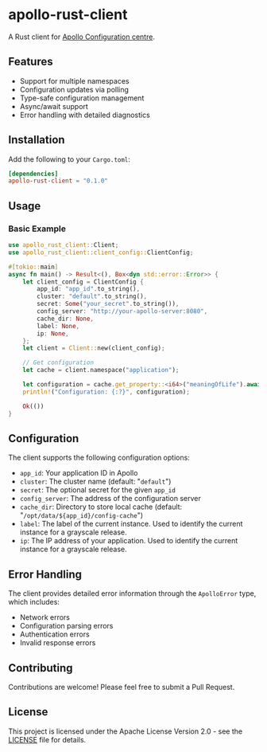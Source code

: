 # apollo-rust-client

A Rust client for [Apollo Configuration centre](https://www.apolloconfig.com/).

## Features

- Support for multiple namespaces
- Configuration updates via polling
- Type-safe configuration management
- Async/await support
- Error handling with detailed diagnostics

## Installation

Add the following to your `Cargo.toml`:

```toml
[dependencies]
apollo-rust-client = "0.1.0"
```

## Usage

### Basic Example

```rust
use apollo_rust_client::Client;
use apollo_rust_client::client_config::ClientConfig;

#[tokio::main]
async fn main() -> Result<(), Box<dyn std::error::Error>> {
    let client_config = ClientConfig {
        app_id: "app_id".to_string(),
        cluster: "default".to_string(),
        secret: Some("your_secret".to_string()),
        config_server: "http://your-apollo-server:8080",
        cache_dir: None,
        label: None,
        ip: None,
    };
    let client = Client::new(client_config);

    // Get configuration
    let cache = client.namespace("application");

    let configuration = cache.get_property::<i64>("meaningOfLife").await?
    println!("Configuration: {:?}", configuration);

    Ok(())
}
```

## Configuration

The client supports the following configuration options:

- `app_id`: Your application ID in Apollo
- `cluster`: The cluster name (default: "`default`")
- `secret`: The optional secret for the given `app_id`
- `config_server`: The address of the configuration server
- `cache_dir`: Directory to store local cache (default: "`/opt/data/${app_id}/config-cache`")
- `label`: The label of the current instance. Used to identify the current instance for a grayscale release.
- `ip`: The IP address of your application. Used to identify the current instance for a grayscale release.

## Error Handling

The client provides detailed error information through the `ApolloError` type, which includes:

- Network errors
- Configuration parsing errors
- Authentication errors
- Invalid response errors

## Contributing

Contributions are welcome! Please feel free to submit a Pull Request.

## License

This project is licensed under the Apache License Version 2.0 - see the
[LICENSE](LICENSE) file for details.
